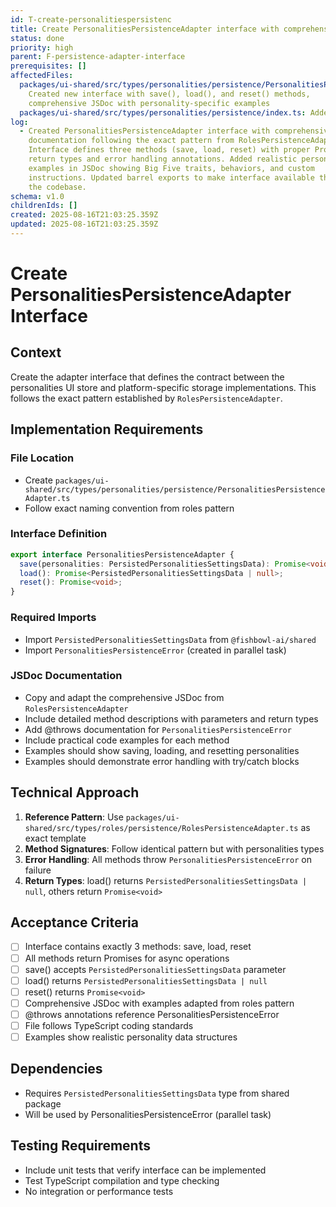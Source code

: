 ```yaml
---
id: T-create-personalitiespersistenc
title: Create PersonalitiesPersistenceAdapter interface with comprehensive JSDoc
status: done
priority: high
parent: F-persistence-adapter-interface
prerequisites: []
affectedFiles:
  packages/ui-shared/src/types/personalities/persistence/PersonalitiesPersistenceAdapter.ts:
    Created new interface with save(), load(), and reset() methods,
    comprehensive JSDoc with personality-specific examples
  packages/ui-shared/src/types/personalities/persistence/index.ts: Added export for PersonalitiesPersistenceAdapter interface
log:
  - Created PersonalitiesPersistenceAdapter interface with comprehensive JSDoc
    documentation following the exact pattern from RolesPersistenceAdapter.
    Interface defines three methods (save, load, reset) with proper Promise
    return types and error handling annotations. Added realistic personality
    examples in JSDoc showing Big Five traits, behaviors, and custom
    instructions. Updated barrel exports to make interface available throughout
    the codebase.
schema: v1.0
childrenIds: []
created: 2025-08-16T21:03:25.359Z
updated: 2025-08-16T21:03:25.359Z
---
```


# Create PersonalitiesPersistenceAdapter Interface

## Context

Create the adapter interface that defines the contract between the personalities UI store and platform-specific storage implementations. This follows the exact pattern established by `RolesPersistenceAdapter`.

## Implementation Requirements

### File Location

- Create `packages/ui-shared/src/types/personalities/persistence/PersonalitiesPersistenceAdapter.ts`
- Follow exact naming convention from roles pattern

### Interface Definition

```typescript
export interface PersonalitiesPersistenceAdapter {
  save(personalities: PersistedPersonalitiesSettingsData): Promise<void>;
  load(): Promise<PersistedPersonalitiesSettingsData | null>;
  reset(): Promise<void>;
}
```

### Required Imports

- Import `PersistedPersonalitiesSettingsData` from `@fishbowl-ai/shared`
- Import `PersonalitiesPersistenceError` (created in parallel task)

### JSDoc Documentation

- Copy and adapt the comprehensive JSDoc from `RolesPersistenceAdapter`
- Include detailed method descriptions with parameters and return types
- Add @throws documentation for `PersonalitiesPersistenceError`
- Include practical code examples for each method
- Examples should show saving, loading, and resetting personalities
- Examples should demonstrate error handling with try/catch blocks

## Technical Approach

1. **Reference Pattern**: Use `packages/ui-shared/src/types/roles/persistence/RolesPersistenceAdapter.ts` as exact template
2. **Method Signatures**: Follow identical pattern but with personalities types
3. **Error Handling**: All methods throw `PersonalitiesPersistenceError` on failure
4. **Return Types**: load() returns `PersistedPersonalitiesSettingsData | null`, others return `Promise<void>`

## Acceptance Criteria

- [ ] Interface contains exactly 3 methods: save, load, reset
- [ ] All methods return Promises for async operations
- [ ] save() accepts `PersistedPersonalitiesSettingsData` parameter
- [ ] load() returns `PersistedPersonalitiesSettingsData | null`
- [ ] reset() returns `Promise<void>`
- [ ] Comprehensive JSDoc with examples adapted from roles pattern
- [ ] @throws annotations reference PersonalitiesPersistenceError
- [ ] File follows TypeScript coding standards
- [ ] Examples show realistic personality data structures

## Dependencies

- Requires `PersistedPersonalitiesSettingsData` type from shared package
- Will be used by PersonalitiesPersistenceError (parallel task)

## Testing Requirements

- Include unit tests that verify interface can be implemented
- Test TypeScript compilation and type checking
- No integration or performance tests
